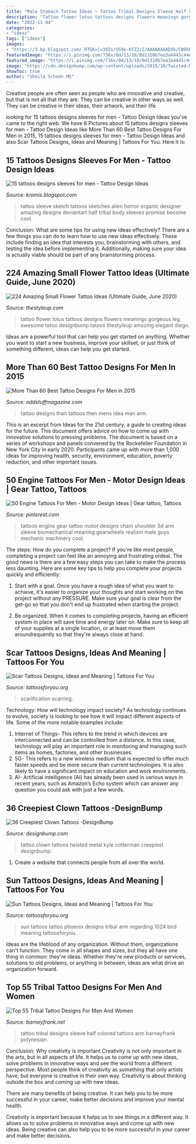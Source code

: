 ```yaml
---
title: "Male Stomach Tattoo Ideas ~ Tattoo Tribal Designs Sleeve Half Colored Tattoos Arm Barneyfrank Polynesian"
description: "Tattoo flower lotus tattoos designs flowers meanings gorgeous leg awesome tatoo designbump tatoos thestyleup amazing elegant diego"
date: "2022-11-04"
categories:
- "ideas"
tags: ["ideas"]
images:
- "https://3.bp.blogspot.com/-RTGKviv39Zs/US9e-KFZ2zI/AAAAAAAADXk/CW9hEfBPzvo/s1600/tattoo_design_organic_sleeve_by_xenija88-d4tk2hn.jpg"
featuredImage: "https://i.pinimg.com/736x/0d/13/10/0d1310b7ea3a4445c44e84df22f87f12.jpg"
featured_image: "https://i.pinimg.com/736x/0d/13/10/0d1310b7ea3a4445c44e84df22f87f12.jpg"
image: "https://cdn.designbump.com/wp-content/uploads/2015/10/Twisted-Metal-Tattoo-by-Kyle-Cotterman.jpg"
ShowToc: true
author: "Sheila Schoen MD"
---
```



Creative people are often seen as people who are innovative and creative, but that is not all that they are. They can be creative in other ways as well. They can be creative in their ideas, their artwork, and their life.

	

		
looking for 15 tattoos designs sleeves for men - Tattoo Design Ideas you've came to the right web. We have 8 Pictures about 15 tattoos designs sleeves for men - Tattoo Design Ideas like More Than 60 Best Tattoo Designs For Men in 2015, 15 tattoos designs sleeves for men - Tattoo Design Ideas and also Scar Tattoos Designs, Ideas and Meaning | Tattoos For You. Here it is:
		
    
## 15 Tattoos Designs Sleeves For Men - Tattoo Design Ideas

<img loading=lazy src="https://3.bp.blogspot.com/-RTGKviv39Zs/US9e-KFZ2zI/AAAAAAAADXk/CW9hEfBPzvo/s1600/tattoo_design_organic_sleeve_by_xenija88-d4tk2hn.jpg" onerror="this.onerror=null;this.src='https://tse2.mm.bing.net/th?id=OIP.XjBaoWAzYME_HHV_LJYhUAHaJ4&amp;pid=15.1';" alt="15 tattoos designs sleeves for men - Tattoo Design Ideas">

_Source: kromis.blogspot.com_

>tattoo sleeve sketch tattoos sketches alien horror organic designer amazing designs deviantart half tribal body sleeves promise become cool. 

	

Conclusion: What are some tips for using new ideas effectively?
There are a few things you can do to learn how to use new ideas effectively. These include finding an idea that interests you, brainstorming with others, and testing the idea before implementing it. Additionally, making sure your idea is actually viable should be part of any brainstorming process.

    
## 224 Amazing Small Flower Tattoo Ideas (Ultimate Guide, June 2020)

<img loading=lazy src="https://thestyleup.com/wp-content/uploads/2015/03/46-flower-tattoo1.jpg" onerror="this.onerror=null;this.src='https://tse3.mm.bing.net/th?id=OIP.pU5GFM_p4MPzYYT5oWTFswHaLH&amp;pid=15.1';" alt="224 Amazing Small Flower Tattoo Ideas (Ultimate Guide, June 2020)">

_Source: thestyleup.com_

>tattoo flower lotus tattoos designs flowers meanings gorgeous leg awesome tatoo designbump tatoos thestyleup amazing elegant diego. 

	

Ideas are a powerful tool that can help you get started on anything. Whether you want to start a new business, improve your skillset, or just think of something different, ideas can help you get started.

    
## More Than 60 Best Tattoo Designs For Men In 2015

<img loading=lazy src="http://oddstuffmagazine.com/wp-content/uploads/2013/09/Best-tattoo-designs-for-Men-24-421x800.jpg" onerror="this.onerror=null;this.src='https://tse1.mm.bing.net/th?id=OIP.SF5qB5LXn8Nggv4b1Gq7jQAAAA&amp;pid=15.1';" alt="More Than 60 Best Tattoo Designs For Men in 2015">

_Source: oddstuffmagazine.com_

>tattoo designs than tattoos then mens idea man arm. 

	

This is an excerpt from Ideas for the 21st century, a guide to creating ideas for the future. This document offers advice on how to come up with innovative solutions to pressing problems. The document is based on a series of workshops and panels convened by the Rockefeller Foundation in New York City in early 2020. Participants came up with more than 1,000 ideas for improving health, security, environment, education, poverty reduction, and other important issues.

    
## 50 Engine Tattoos For Men - Motor Design Ideas | Gear Tattoo, Tattoos

<img loading=lazy src="https://i.pinimg.com/736x/0d/13/10/0d1310b7ea3a4445c44e84df22f87f12.jpg" onerror="this.onerror=null;this.src='https://tse1.mm.bing.net/th?id=OIP.IlRfC1ONPcN-hYSjQfdNyQHaHa&amp;pid=15.1';" alt="50 Engine Tattoos For Men - Motor Design Ideas | Gear tattoo, Tattoos">

_Source: pinterest.com_

>tattoos engine gear tattoo motor designs chain shoulder 3d arm sleeve biomechanical meaning gearwheels realism male guys mechanic machinery cool. 

	

The steps: How do you complete a project?
If you're like most people, completing a project can feel like an annoying and frustrating ordeal. The good news is there are a few easy steps you can take to make the process less daunting. Here are some key tips to help you complete your projects quickly and efficiently:
1. Start with a goal. Once you have a rough idea of what you want to achieve, it's easier to organize your thoughts and start working on the project without any PRESSURE. Make sure your goal is clear from the get-go so that you don't end up frustrated when starting the project.

2. Be organized. When it comes to completing projects, having an efficient system in place will save time and energy later on. Make sure to keep all of your supplies at a single location, or at least move them aroundrequently so that they're always close at hand.

    
## Scar Tattoos Designs, Ideas And Meaning | Tattoos For You

<img loading=lazy src="https://www.tattoosforyou.org/wp-content/uploads/2013/11/Tattoo-Scarring-768x1024.jpg" onerror="this.onerror=null;this.src='https://tse2.mm.bing.net/th?id=OIP.8BHlac6xrC0TSrPQMd5XbQHaJ4&amp;pid=15.1';" alt="Scar Tattoos Designs, Ideas and Meaning | Tattoos For You">

_Source: tattoosforyou.org_

>scarification scarring. 

	

Technology: How will technology impact society?
As technology continues to evolve, society is looking to see how it will impact different aspects of life. Some of the more notable examples include:
1. Internet of Things- This refers to the trend in which devices are interconnected and can be controlled from a distance. In this case, technology will play an important role in monitoring and managing such items as homes, factories, and other businesses. 
2. 5G- This refers to a new wireless medium that is expected to offer much faster speeds and be more secure than current technologies. It is also likely to have a significant impact on education and work environments. 
3. AI- Artificial intelligence (AI) has already been used in various ways in recent years, such as Amazon’s Echo system which can answer any question you could ask with just a few words.

    
## 36 Creepiest Clown Tattoos -DesignBump

<img loading=lazy src="https://cdn.designbump.com/wp-content/uploads/2015/10/Twisted-Metal-Tattoo-by-Kyle-Cotterman.jpg" onerror="this.onerror=null;this.src='https://tse1.mm.bing.net/th?id=OIP.bzbrwgk6sBIjomuQkOJmqAHaMW&amp;pid=15.1';" alt="36 Creepiest Clown Tattoos -DesignBump">

_Source: designbump.com_

>tattoo clown tattoos twisted metal kyle cotterman creepiest designbump. 

	

1. Create a website that connects people from all over the world.

    
## Sun Tattoos Designs, Ideas And Meaning | Tattoos For You

<img loading=lazy src="http://www.tattoosforyou.org/wp-content/uploads/2013/09/Sun-Tattoos-For-Men.jpg" onerror="this.onerror=null;this.src='https://tse2.mm.bing.net/th?id=OIP.Xo828v1ZDPcESQtAl0qmZgHaJ4&amp;pid=15.1';" alt="Sun Tattoos Designs, Ideas and Meaning | Tattoos For You">

_Source: tattoosforyou.org_

>sun tattoos tattoo phoenix designs tribal arm regarding 1024 bird meaning tattoosforyou. 

	

Ideas are the lifeblood of any organization. Without them, organizations can't function. They come in all shapes and sizes, but they all have one thing in common: they're ideas. Whether they're new products or services, solutions to old problems, or anything in between, ideas are what drive an organization forward.

    
## Top 55 Tribal Tattoo Designs For Men And Women

<img loading=lazy src="http://www.barneyfrank.net/wp-content/uploads/2014/07/colored-tribal-tattoo-sleevestattoos-ideas-half-sleeve-images-7v6iretc.png.jpg" onerror="this.onerror=null;this.src='https://tse2.mm.bing.net/th?id=OIP.3v6b5woDr4CTUi2FG1IxeAHaJ0&amp;pid=15.1';" alt="Top 55 Tribal Tattoo Designs For Men And Women">

_Source: barneyfrank.net_

>tattoo tribal designs sleeve half colored tattoos arm barneyfrank polynesian. 

	

Conclusion: Why creativity is important
Creativity is not only important in the arts, but in all aspects of life. It helps us to come up with new ideas, solve problems in innovative ways and see the world from a different perspective.
Most people think of creativity as something that only artists have, but everyone is creative in their own way. Creativity is about thinking outside the box and coming up with new ideas.

There are many benefits of being creative. It can help you to be more successful in your career, make better decisions and improve your mental health.

Creativity is important because it helps us to see things in a different way. It allows us to solve problems in innovative ways and come up with new ideas. Being creative can also help you to be more successful in your career and make better decisions.

